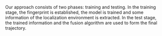 








Our approach consists of two phases: training and testing. In the training stage, the fingerprint is established, the model is trained and some information of the localization environment is extracted. In the test stage, the trained information and the fusion algorithm are used to form the final trajectory.
